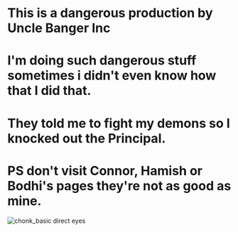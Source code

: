 # This is a dangerous production by Uncle Banger Inc
# I'm doing such dangerous stuff sometimes i didn't even know how that I did that.
# They told me to fight my demons so I knocked out the Principal.
# PS don't visit Connor, Hamish or Bodhi's pages they're not as good as mine.
![chonk_basic direct eyes](https://user-images.githubusercontent.com/114275229/194687111-6b79225f-e2d9-405c-980e-0925932e6bc5.jpg)
